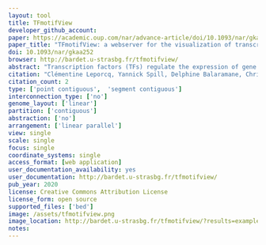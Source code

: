 ```yaml
---
layout: tool 
title: TFmotifView
developer_github_account: 
paper: https://academic.oup.com/nar/advance-article/doi/10.1093/nar/gkaa252/5824151
paper_title: "TFmotifView: a webserver for the visualization of transcription factor motifs in genomic regions "
doi: 10.1093/nar/gkaa252
browser: http://bardet.u-strasbg.fr/tfmotifview/
abstract: "Transcription factors (TFs) regulate the expression of gene expression. The binding specificities of many TFs have been deciphered and summarized as position-weight matrices, also called TF motifs. Despite the availability of hundreds of known TF motifs in databases, it remains non-trivial to quickly query and visualize the enrichment of known TF motifs in genomic regions of interest. Towards this goal, we developed TFmotifView, a web server that allows to study the distribution of known TF motifs in genomic regions. Based on input genomic regions and selected TF motifs, TFmotifView performs an overlap of the genomic regions with TF motif occurrences identified using a dynamic P-value threshold. TFmotifView generates three different outputs: (i) an enrichment table and scatterplot calculating the significance of TF motif occurrences in genomic regions compared to control regions, (ii) a genomic view of the organisation of TF motifs in each genomic region and (iii) a metaplot summarizing the position of TF motifs relative to the center of the regions. TFmotifView will contribute to the integration of TF motif information with a wide range of genomic datasets towards the goal to better understand the regulation of gene expression by transcription factors. TFmotifView is freely available at http://bardet.u-strasbg.fr/tfmotifview/."
citation: "Clémentine Leporcq, Yannick Spill, Delphine Balaramane, Christophe Toussaint, Michaël Weber, Anaïs Flore Bardet, TFmotifView: a webserver for the visualization of transcription factor motifs in genomic regions, Nucleic Acids Research, Volume 48, Issue W1, 02 July 2020, Pages W208–W217, https://doi.org/10.1093/nar/gkaa252"
citation_count: 2
type: ['point contiguous',  'segment contiguous']
interconnection_type: ['no']
genome_layout: ['linear']
partition: ['contiguous']
abstraction: ['no']
arrangement: ['linear parallel']
view: single
scale: single
focus: single
coordinate_systems: single
access_format: [web application]
user_documentation_availability: yes
user_documentation: http://bardet.u-strasbg.fr/tfmotifview/
pub_year: 2020
license: Creative Commons Attribution License
license_form: open source
supported_files: ['bed']
image: /assets/tfmotifview.png
image_location: http://bardet.u-strasbg.fr/tfmotifview/?results=example
notes: 
---
```

